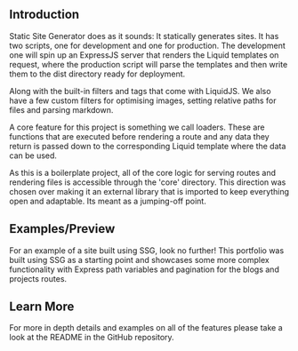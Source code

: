 ## Introduction

Static Site Generator does as it sounds: It statically generates sites. It has two scripts, one for development and one for production. The development one will spin up an ExpressJS server that renders the Liquid templates on request, where the production script will parse the templates and then write them to the dist directory ready for deployment.  

Along with the built-in filters and tags that come with LiquidJS. We also have a few custom filters for optimising images, setting relative paths for files and parsing markdown.

A core feature for this project is something we call loaders. These are functions that are executed before rendering a route and any data they return is passed down to the corresponding Liquid template where the data can be used.

As this is a boilerplate project, all of the core logic for serving routes and rendering files is accessible through the 'core' directory. This direction was chosen over making it an external library that is imported to keep everything open and adaptable. Its meant as a jumping-off point.

## Examples/Preview

For an example of a site built using SSG, look no further! This portfolio was built using SSG as a starting point and showcases some more complex functionality with Express path variables and pagination for the blogs and projects routes.

## Learn More

For more in depth details and examples on all of the features please take a look at the README in the GitHub repository.